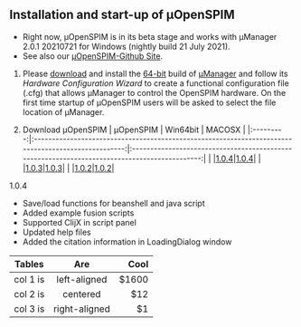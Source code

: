 ## Installation and start-up of µOpenSPIM
-   Right now, µOpenSPIM is in its beta stage and works with µManager 2.0.1 20210721 for Windows (nightly build 21 July 2021).
-   See also our [µOpenSPIM-Github Site](https://github.com/openspim/micro-OpenSPIM).
1.  Please [download](https://valelab4.ucsf.edu/~MM/builds/2.0/Mac/Micro-Manager-2.0.0.dmg) and install the [64-bit](https://valelab4.ucsf.edu/~MM/nightlyBuilds/2.0/Windows/MMSetup_64bit_2.0.1_20210721.exe) build of [µManager](https://micro-manager.org/) and follow its *Hardware Configuration Wizard* to create a functional configuration file (.cfg) that allows µManager to control the OpenSPIM hardware. On the first time startup of µOpenSPIM users will be asked to select the file location of µManager.

2. Download µOpenSPIM
|	µOpenSPIM | Win64bit                                                                                            | MACOSX                                                                                        |
|:---------:|:---------------------------------------------------------------------------------------------------:|:---------------------------------------------------------------------------------------------:|
|           |[1.0.4](https://github.com/openspim/micro-OpenSPIM/releases/download/v1.0.4/OpenSPIM_setup_1.0.4.exe)|[1.0.4](https://github.com/openspim/micro-OpenSPIM/releases/download/v1.0.4/OpenSPIM-1.0.4.dmg)|
|           |[1.0.3](https://github.com/openspim/micro-OpenSPIM/releases/download/v1.0.4/OpenSPIM_setup_1.0.3.exe)|[1.0.3](https://github.com/openspim/micro-OpenSPIM/releases/download/v1.0.3/OpenSPIM-1.0.4.dmg)|
|           |[1.0.2](https://github.com/openspim/micro-OpenSPIM/releases/download/v1.0.4/OpenSPIM_setup_1.0.2.exe)|[1.0.2](https://github.com/openspim/micro-OpenSPIM/releases/download/v1.0.2/OpenSPIM-1.0.4.dmg)|

1.0.4
-	Save/load functions for beanshell and java script
-	Added example fusion scripts
-	Supported ClijX in script panel
-	Updated help files
-	Added the citation information in LoadingDialog window


| Tables   |      Are      |  Cool |
|----------|:-------------:|------:|
| col 1 is |  left-aligned | $1600 |
| col 2 is |    centered   |   $12 |
| col 3 is | right-aligned |    $1 |